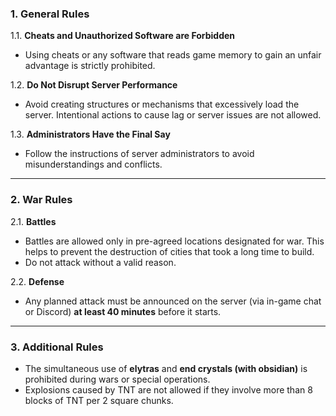 ### 1. General Rules  
1.1. **Cheats and Unauthorized Software are Forbidden**  
   - Using cheats or any software that reads game memory to gain an unfair advantage is strictly prohibited.  

1.2. **Do Not Disrupt Server Performance**  
   - Avoid creating structures or mechanisms that excessively load the server. Intentional actions to cause lag or server issues are not allowed.  

1.3. **Administrators Have the Final Say**  
   - Follow the instructions of server administrators to avoid misunderstandings and conflicts.  

---

### 2. War Rules  
2.1. **Battles**  
   - Battles are allowed only in pre-agreed locations designated for war. This helps to prevent the destruction of cities that took a long time to build.  
   - Do not attack without a valid reason.  

2.2. **Defense**  
   - Any planned attack must be announced on the server (via in-game chat or Discord) **at least 40 minutes** before it starts.  

---

### 3. Additional Rules
- The simultaneous use of **elytras** and **end crystals (with obsidian)** is prohibited during wars or special operations.
- Explosions caused by TNT are not allowed if they involve more than 8 blocks of TNT per 2 square chunks.
